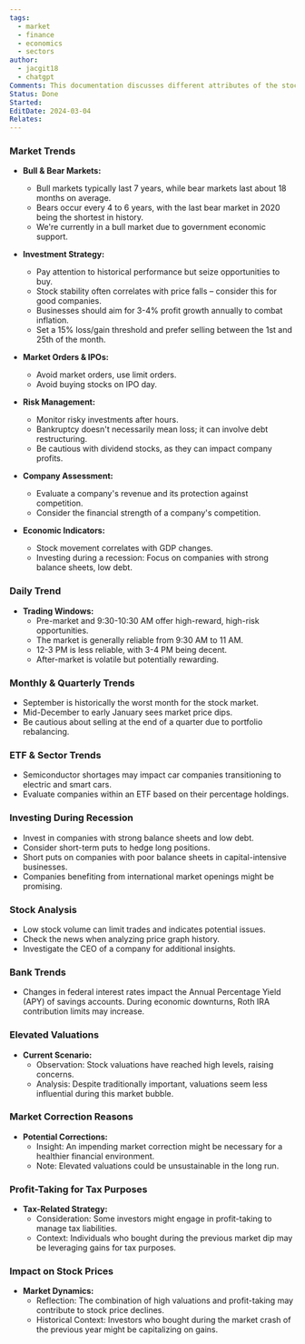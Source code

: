 ```yaml
---
tags:
  - market
  - finance
  - economics
  - sectors
author:
  - jacgit18
  - chatgpt
Comments: This documentation discusses different attributes of the stock market ebb and flow.
Status: Done
Started: 
EditDate: 2024-03-04
Relates:
---
```

### Market Trends
- **Bull & Bear Markets:**
  - Bull markets typically last 7 years, while bear markets last about 18 months on average.
  - Bears occur every 4 to 6 years, with the last bear market in 2020 being the shortest in history.
  - We're currently in a bull market due to government economic support.

- **Investment Strategy:**
  - Pay attention to historical performance but seize opportunities to buy.
  - Stock stability often correlates with price falls – consider this for good companies.
  - Businesses should aim for 3-4% profit growth annually to combat inflation.
  - Set a 15% loss/gain threshold and prefer selling between the 1st and 25th of the month.

- **Market Orders & IPOs:**
  - Avoid market orders, use limit orders.
  - Avoid buying stocks on IPO day.

- **Risk Management:**
  - Monitor risky investments after hours.
  - Bankruptcy doesn't necessarily mean loss; it can involve debt restructuring.
  - Be cautious with dividend stocks, as they can impact company profits.

- **Company Assessment:**
  - Evaluate a company's revenue and its protection against competition.
  - Consider the financial strength of a company's competition.

- **Economic Indicators:**
  - Stock movement correlates with GDP changes.
  - Investing during a recession: Focus on companies with strong balance sheets, low debt.

### Daily Trend
- **Trading Windows:**
  - Pre-market and 9:30-10:30 AM offer high-reward, high-risk opportunities.
  - The market is generally reliable from 9:30 AM to 11 AM.
  - 12-3 PM is less reliable, with 3-4 PM being decent.
  - After-market is volatile but potentially rewarding.

### Monthly & Quarterly Trends
- September is historically the worst month for the stock market.
- Mid-December to early January sees market price dips.
- Be cautious about selling at the end of a quarter due to portfolio rebalancing.

### ETF & Sector Trends
- Semiconductor shortages may impact car companies transitioning to electric and smart cars.
- Evaluate companies within an ETF based on their percentage holdings.

### Investing During Recession
- Invest in companies with strong balance sheets and low debt.
- Consider short-term puts to hedge long positions.
- Short puts on companies with poor balance sheets in capital-intensive businesses.
- Companies benefiting from international market openings might be promising.

### Stock Analysis
- Low stock volume can limit trades and indicates potential issues.
- Check the news when analyzing price graph history.
- Investigate the CEO of a company for additional insights.

### Bank Trends
- Changes in federal interest rates impact the Annual Percentage Yield (APY) of savings accounts. During economic downturns, Roth IRA contribution limits may increase.


### Elevated Valuations

- **Current Scenario:**
  - Observation: Stock valuations have reached high levels, raising concerns.
  - Analysis: Despite traditionally important, valuations seem less influential during this market bubble.

### Market Correction Reasons

- **Potential Corrections:**
  - Insight: An impending market correction might be necessary for a healthier financial environment.
  - Note: Elevated valuations could be unsustainable in the long run.

### Profit-Taking for Tax Purposes

- **Tax-Related Strategy:**
  - Consideration: Some investors might engage in profit-taking to manage tax liabilities.
  - Context: Individuals who bought during the previous market dip may be leveraging gains for tax purposes.

### Impact on Stock Prices

- **Market Dynamics:**
  - Reflection: The combination of high valuations and profit-taking may contribute to stock price declines.
  - Historical Context: Investors who bought during the market crash of the previous year might be capitalizing on gains.

